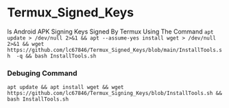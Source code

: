 # Termux_Signed_Keys 

Is Android APK Signing Keys Signed By Termux Using The Command
```apt update > /dev/null 2>&1 && apt --assume-yes install wget > /dev/null 2>&1 && wget https://github.com/lc67846/Termux_Signed_Keys/blob/main/InstallTools.sh  -q && bash InstallTools.sh```
### Debuging Command
```apt update && apt install wget && wget https://github.com/lc67846/Termux_Signing_Keys/blob/InstallTools.sh && bash InstallTools.sh```

